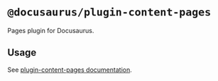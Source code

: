# `@docusaurus/plugin-content-pages`

Pages plugin for Docusaurus.

## Usage

See [plugin-content-pages documentation](https://gityjf.io/docs/api/plugins/@docusaurus/plugin-content-pages).
